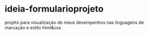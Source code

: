 # ideia-formularioprojeto
<p> projeto para visualização de meus desempenhos nas linguagens de marcação e estilo html&css</p>

